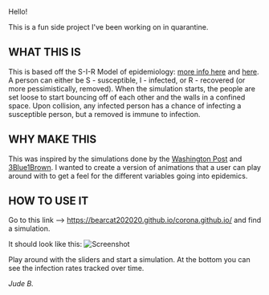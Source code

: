 
Hello!

This is a fun side project I've been working on in quarantine.

## WHAT THIS IS
This is based off the S-I-R Model of epidemiology: [more info here](https://www.maa.org/press/periodicals/loci/joma/the-sir-model-for-spread-of-disease-the-differential-equation-model) and [here](https://en.wikipedia.org/wiki/Compartmental_models_in_epidemiology). A person can either be S - susceptible, I - infected, or R - recovered (or more pessimistically, removed). When the simulation starts, the people are set loose to start bouncing off of each other and the walls in a confined space. Upon collision, any infected person has a chance of infecting a susceptible person, but a removed is immune to infection.

## WHY MAKE THIS
This was inspired by the simulations done by the [Washington Post](https://www.washingtonpost.com/graphics/2020/world/corona-simulator/) and [3Blue1Brown](https://www.youtube.com/watch?v=gxAaO2rsdIs). I wanted to create a version of animations that a user can play around with to get a feel for the different variables going into epidemics.

## HOW TO USE IT
Go to this link --> https://bearcat202020.github.io/corona.github.io/ and find a simulation.

It should look like this:
![Screenshot](https://github.com/Bearcat202020/corona.github.io/blob/master/img/ss2.png)

Play around with the sliders and start a simulation. At the bottom you can see the infection rates tracked over time.

*Jude B.*

